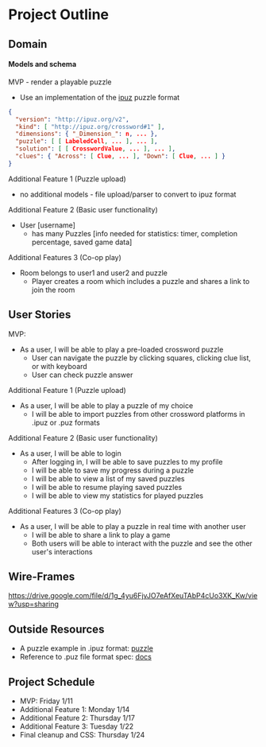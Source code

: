 # Project Outline

## Domain

#### Models and schema
  
MVP - render a playable puzzle
* Use an implementation of the [ipuz](http://www.ipuz.org/) puzzle format 

```json
{
  "version": "http://ipuz.org/v2",
  "kind": [ "http://ipuz.org/crossword#1" ],
  "dimensions": { "_Dimension_": n, ... },
  "puzzle": [ [ LabeledCell, ... ], ... ],
  "solution": [ [ CrosswordValue, ... ], ... ],
  "clues": { "Across": [ Clue, ... ], "Down": [ Clue, ... ] }
}
```

Additional Feature 1 (Puzzle upload)
* no additional models - file upload/parser to convert to ipuz format

Additional Feature 2 (Basic user functionality)
* User [username]
	* has many Puzzles [info needed for statistics: timer, completion percentage, saved game data]

Additional Features 3 (Co-op play)
* Room belongs to user1 and user2 and puzzle
	* Player creates a room which includes a puzzle and shares a link to join the room

## User Stories

MVP:
* As a user, I will be able to play a pre-loaded crossword puzzle
	* User can navigate the puzzle by clicking squares, clicking clue list, or with keyboard
	* User can check puzzle answer

Additional Feature 1 (Puzzle upload)
* As a user, I will be able to play a puzzle of my choice
	* I will be able to import puzzles from other crossword platforms in .ipuz or .puz formats

Additional Feature 2 (Basic user functionality)
* As a user, I will be able to login
	* After logging in, I will be able to save puzzles to my profile
	* I will be able to save my progress during a puzzle
	* I will be able to view a list of my saved puzzles
	* I will be able to resume playing saved puzzles
	* I will be able to view my statistics for played puzzles
	
Additional Features 3 (Co-op play)
* As a user, I will be able to play a puzzle in real time with another user
	* I will be able to share a link to play a game
	* Both users will be able to interact with the puzzle and see the other user's interactions
	
## Wire-Frames
https://drive.google.com/file/d/1g_4yu6FjvJO7eAfXeuTAbP4cUo3XK_Kw/view?usp=sharing
	
## Outside Resources
* A puzzle example in .ipuz format: [puzzle](http://www.ipuz.org/example)
* Reference to .puz file format spec: [docs](https://code.google.com/archive/p/puz/wikis/FileFormat.wiki)

## Project Schedule
* MVP: Friday 1/11
* Additional Feature 1: Monday 1/14
* Additional Feature 2: Thursday 1/17
* Additional Feature 3: Tuesday 1/22
* Final cleanup and CSS: Thursday 1/24